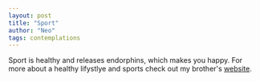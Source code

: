 ```yaml
---
layout: post
title: "Sport"
author: "Neo"
tags: contemplations
---
```


Sport is healthy and releases endorphins, which makes you happy. For more about a healthy lifystlye and sports check out my brother's <a href="https://jonasmeirer.github.io" target="_blank">website</a>.

